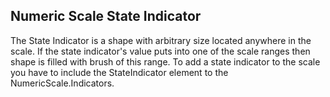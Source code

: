 ## Numeric Scale State Indicator
The State Indicator is a shape with arbitrary size located anywhere in the scale. If the state indicator's value puts into one of the scale ranges then shape is filled with brush of this range. To add a state indicator to the scale you have to include the StateIndicator element to the NumericScale.Indicators.

[//]: <keywords: radverticallineargauge, numericscale, numericindicator, numericindicator, hexagonalnumberposition, stateindicator>
